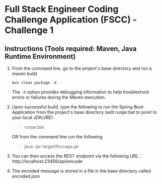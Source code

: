 # Full Stack Engineer Coding Challenge Application (FSCC) - Challenge 1

## Instructions (Tools required: Maven, Java Runtime Environment)

1. From the command line, go to the project's base directory and run a maven build   

    `
	mvn clean package -X
    `

    The `-X` option provides debugging information to help troubleshoot errors or failures during the Maven execution.

2. Upon successful build, type the following to run the Spring Boot Application from the project's base directory (edit runjar.bat to point to your local JDK/JRE):  
    
    > runjar.bat
    
    OR from the command line run the following
    
    > java -jar target/fsccapp.jar


3. You can then access the REST endpoint via the following URL:
    `
    http://localhost:23456/api/encode


4. The encoded message is stored in a file in the base directory called encoded.json